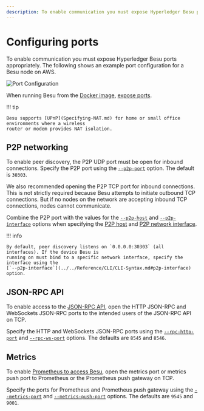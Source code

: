 ```yaml
---
description: To enable communication you must expose Hyperledger Besu ports appropriately
---
```


# Configuring ports

To enable communication you must expose Hyperledger Besu ports appropriately. The following shows
an example port configuration for a Besu node on AWS.

![Port Configuration](../../images/PortConfiguration.png)

When running Besu from the [Docker image](../Get-Started/Run-Docker-Image.md),
[expose ports](../Get-Started/Run-Docker-Image.md#exposing-ports).

!!! tip

    Besu supports [UPnP](Specifying-NAT.md) for home or small office environments where a wireless
    router or modem provides NAT isolation.

## P2P networking

To enable peer discovery, the P2P UDP port must be open for inbound connections. Specify the P2P
port using the [`--p2p-port`](../../Reference/CLI/CLI-Syntax.md#p2p-port) option. The default is
`30303`.

We also recommended opening the P2P TCP port for inbound connections. This is not strictly required
because Besu attempts to initiate outbound TCP connections. But if no nodes on the network are
accepting inbound TCP connections, nodes cannot communicate.

Combine the P2P port with the values for the
[`--p2p-host`](../../Reference/CLI/CLI-Syntax.md#p2p-host) and
[`--p2p-interface`](../../Reference/CLI/CLI-Syntax.md#p2p-interface) options when specifying the
[P2P host](../../Reference/CLI/CLI-Syntax.md#p2p-host) and
[P2P network interface](../../Reference/CLI/CLI-Syntax.md#p2p-interface).

!!! info

    By default, peer discovery listens on `0.0.0.0:30303` (all interfaces). If the device Besu is
    running on must bind to a specific network interface, specify the interface using the
    [`--p2p-interface`](../../Reference/CLI/CLI-Syntax.md#p2p-interface) option.

## JSON-RPC API

To enable access to the [JSON-RPC API](../Interact/APIs/Using-JSON-RPC-API.md), open the HTTP
JSON-RPC and WebSockets JSON-RPC ports to the intended users of the JSON-RPC API on TCP.

Specify the HTTP and WebSockets JSON-RPC ports using the
[`--rpc-http-port`](../../Reference/CLI/CLI-Syntax.md#rpc-http-port) and
[`--rpc-ws-port`](../../Reference/CLI/CLI-Syntax.md#rpc-ws-port) options. The defaults are `8545`
and `8546`.

## Metrics

To enable
[Prometheus to access Besu](../Monitor/Metrics.md#monitor-node-performance-using-prometheus), open
the metrics port or metrics push port to Prometheus or the Prometheus push gateway on TCP.

Specify the ports for Prometheus and Prometheus push gateway using the
[`--metrics-port`](../../Reference/CLI/CLI-Syntax.md#metrics-port) and
[`--metrics-push-port`](../../Reference/CLI/CLI-Syntax.md#metrics-push-port) options. The defaults
are `9545` and `9001`.